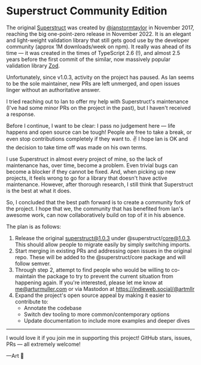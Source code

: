 # Superstruct Community Edition

The original [Superstruct](https://github.com/ianstormtaylor/superstruct) was created by [@ianstormtaylor](https://github.com/ianstormtaylor) in November 2017, reaching the big one-point-zero release in November 2022. It is an elegant and light-weight validation library that still gets good use by the developer community (approx 1M downloads/week on npm). It really was ahead of its time — it was created in the times of TypeScript 2.6 (!), and almost 2.5 years before the first commit of the similar, now massively popular validation library [Zod](https://github.com/colinhacks/zod).

Unfortunately, since v1.0.3, activity on the project has paused. As Ian seems to be the sole maintainer, new PRs are left unmerged, and open issues linger without an authoritative answer.

I tried reaching out to Ian to offer my help with Superstruct's maintenance (I've had some minor PRs on the project in the past), but I haven't received a response.

Before I continue, I want to be clear: I pass no judgement here — life happens and open source can be tough! People are free to take a break, or even stop contributions completely if they want to. :v: I hope Ian is OK and the decision to take time off was made on his own terms.

I use Superstruct in almost every project of mine, so the lack of maintenance has, over time, become a problem. Even trivial bugs can become a blocker if they cannot be fixed. And, when picking up new projects, it feels wrong to go for a library that doesn't have active maintenance. However, after thorough research, I still think that Superstruct is the best at what it does.

So, I concluded that the best path forward is to create a community fork of the project. I hope that we, the community that has benefited from Ian's awesome work, can now collaboratively build on top of it in his absence.

The plan is as follows:

1. Release the original superstruct@1.0.3 under @superstruct/core@1.0.3. This should allow people to migrate easily by simply switching imports.
2. Start merging in existing PRs and addressing open issues in the original repo. These will be added to the @superstruct/core package and will follow semver.
3. Through step 2, attempt to find people who would be willing to co-maintain the package to try to prevent the current situation from happening again. If you're interested, please let me know at me@arturmuller.com or via Mastodon at https://indieweb.social/@artmllr
4. Expand the project's open source appeal by making it easier to contribute to:
	- Annotate the codebase
	- Switch dev tooling to more common/contemporary options
	- Update documentation to include more examples and deeper dives


---

I would love it if you join me in supporting this project! GitHub stars, issues, PRs — all extremely welcome!

—Art :vulcan_salute:
